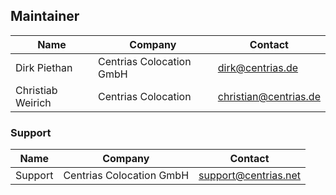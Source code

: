 ## Maintainer

| Name | Company | Contact            |
|------|---------|--------------------|
| Dirk Piethan | Centrias Colocation GmbH | dirk@centrias.de   |
| Christiab Weirich | Centrias Colocation | christian@centrias.de |

### Support

| Name    | Company | Contact            |
|---------|---------|--------------------|
| Support | Centrias Colocation GmbH | support@centrias.net   |

